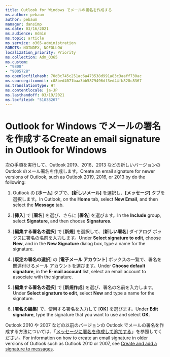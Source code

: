 ```yaml
---
title: Outlook for Windows でメールの署名を作成する
ms.author: pebaum
author: pebaum
manager: dansimp
ms.date: 03/16/2021
ms.audience: Admin
ms.topic: article
ms.service: o365-administration
ROBOTS: NOINDEX, NOFOLLOW
localization_priority: Priority
ms.collection: Adm_O365
ms.custom:
- "9808"
- "9005728"
ms.openlocfilehash: 70d3c745c251ac6a473538d991a83c3aaff730ac
ms.sourcegitcommit: c08bed4071baa3bb5879496df3ed44fb828c8367
ms.translationtype: HT
ms.contentlocale: ja-JP
ms.lasthandoff: 03/19/2021
ms.locfileid: "51038267"
---
```

# <a name="create-an-email-signature-in-outlook-for-windows"></a><span data-ttu-id="c6649-102">Outlook for Windows でメールの署名を作成する</span><span class="sxs-lookup"><span data-stu-id="c6649-102">Create an email signature in Outlook for Windows</span></span>

<span data-ttu-id="c6649-103">次の手順を実行して、Outlook 2019、2016、2013 などの新しいバージョンの Outlook のメール署名を作成します。</span><span class="sxs-lookup"><span data-stu-id="c6649-103">Create an email signature for newer versions of Outlook, such as Outlook 2019, 2016, or 2013 by do the following:</span></span>

1. <span data-ttu-id="c6649-104">Outlook の **[ホーム]** タブで、**[新しいメール]** を選択し、**[メッセージ]** タブを選択します。</span><span class="sxs-lookup"><span data-stu-id="c6649-104">In Outlook, on the **Home** tab, select **New Email**, and then select the **Message** tab.</span></span>

1. <span data-ttu-id="c6649-105">[**挿入**] で [**署名**] を選び、さらに [**署名**] を選びます。</span><span class="sxs-lookup"><span data-stu-id="c6649-105">In the **Include** group, select **Signature**, and then choose **Signatures**.</span></span>

1. <span data-ttu-id="c6649-106">[**編集する署名の選択**] で [**新規**] を選択して、[**新しい署名**] ダイアログ ボックスに署名の名前を入力します。</span><span class="sxs-lookup"><span data-stu-id="c6649-106">Under **Select signature to edit**, choose **New**, and in the **New Signature** dialog box, type a name for the signature.</span></span>

1. <span data-ttu-id="c6649-107">[**既定の署名の選択**] の [**電子メール アカウント**] ボックスの一覧で、署名を関連付けるメール アカウントを選びます。</span><span class="sxs-lookup"><span data-stu-id="c6649-107">Under **Choose default signature**, in the **E-mail account** list, select an email account to associate with the signature.</span></span>

1. <span data-ttu-id="c6649-108">[**編集する署名の選択**] で [**新規作成**] を選び、署名の名前を入力します。</span><span class="sxs-lookup"><span data-stu-id="c6649-108">Under **Select signature to edit**, select **New** and type a name for the signature.</span></span>

1. <span data-ttu-id="c6649-109">[**署名の編集**] で、使用する署名を入力して [**OK**] を選びます。</span><span class="sxs-lookup"><span data-stu-id="c6649-109">Under **Edit signature**, type the signature that you want to use and select **OK**.</span></span>

<span data-ttu-id="c6649-110">Outlook 2010 や 2007 などの以前のバージョンの Outlook でメールの署名を作成する方法については、「[メッセージに署名を作成して追加する](https://support.microsoft.com/office/8ee5d4f4-68fd-464a-a1c1-0e1c80bb27f2#ID0EAADAAA=Office_2007_-_2010)」を参照してください。</span><span class="sxs-lookup"><span data-stu-id="c6649-110">For information on how to create an email signature in older versions of Outlook such as Outlook 2010 or 2007, see [Create and add a signature to messages](https://support.microsoft.com/office/8ee5d4f4-68fd-464a-a1c1-0e1c80bb27f2#ID0EAADAAA=Office_2007_-_2010).</span></span>

